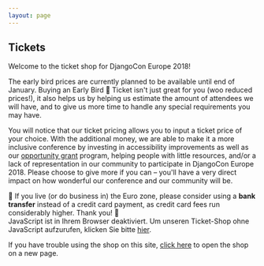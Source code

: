 ```yaml
---
layout: page
---
```


## Tickets
Welcome to the ticket shop for DjangoCon Europe 2018!

The early bird prices are currently planned to be available until end of January.
Buying an Early Bird 🐤 Ticket isn't just great for you (woo reduced prices!), it also helps us by helping us estimate the
amount of attendees we will have, and to give us more time to handle any special requirements you may have.

You will notice that our ticket pricing allows you to input a ticket price of your choice. With the additional money, we
are able to make it a more inclusive conference by investing in accessibility improvements as well as our 
[opportunity grant](/grants) program, helping people with little resources, and/or a lack of representation in our community
to participate in DjangoCon Europe 2018. Please choose to give more if you can – you'll have a very direct impact on how
wonderful our conference and our community will be.


<div class="information-buttons"><div class="notice">
   💸 If you live (or do business in) the Euro zone, please consider using a <strong>bank transfer</strong>
   instead of a credit card payment, as credit card fees run considerably higher. Thank you! 💸
</div></div>

<link rel="stylesheet" type="text/css" href="https://pretix.eu/rose/djangocon/widget/v1.css">
<script type="text/javascript" src="https://pretix.eu/widget/v1.en.js" async></script>
<pretix-widget event="https://pretix.eu/rose/djangocon/"></pretix-widget>
<noscript>
   <div class="pretix-widget">
        <div class="pretix-widget-info-message">
            JavaScript ist in Ihrem Browser deaktiviert. Um unseren Ticket-Shop ohne JavaScript aufzurufen, klicken Sie bitte <a target="_blank" rel="noopener" href="https://pretix.eu/rose/djangocon/">hier</a>.
        </div>
    </div>
</noscript>


If you have trouble using the shop on this site, [click here](https://pretix.eu/rose/djangocon/) to open the shop on a new page.
